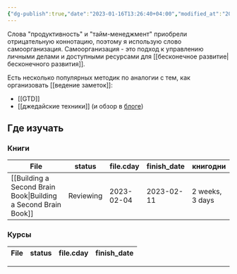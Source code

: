 ```yaml
---
{"dg-publish":true,"date":"2023-01-16T13:26:40+04:00","modified_at":"2023-05-10T16:03:59+04:00","tags":["competencies","skills"],"aliases":["организация личных дел"],"permalink":"/competencies/samoorganizacziya/","dgPassFrontmatter":true}
---
```





Слова "продуктивность" и "тайм-менеджмент" приобрели отрицательную коннотацию, поэтому я использую слово самоорганизация. Самоорганизация - это подход к управлению личными делами и доступными ресурсами для [[бесконечное развитие|бесконечного развития]].

Есть несколько популярных методик по аналогии с тем, как организовать [[ведение заметок]]:
- [[GTD]]
- [[джедайские техники]] (и обзор в [блоге](https://vanadium23.me/jedi-book-experiments/))


## Где изучать

### Книги

| File                                                                            | status    | file.cday  | finish_date | книгодни        |
| ------------------------------------------------------------------------------- | --------- | ---------- | ----------- | --------------- |
| [[Building a Second Brain Book\|Building a Second Brain Book]] | Reviewing | 2023-02-04 | 2023-02-11  | 2 weeks, 3 days |


### Курсы

| File | status | file.cday | finish_date |
| ---- | ------ | --------- | ----------- |



---
